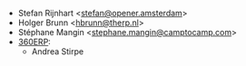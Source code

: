 - Stefan Rijnhart \<<stefan@opener.amsterdam>\>
- Holger Brunn \<<hbrunn@therp.nl>\>
- Stéphane Mangin \<<stephane.mangin@camptocamp.com>\>
- [360ERP](https://www.360erp.com):
  - Andrea Stirpe
